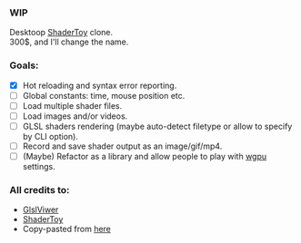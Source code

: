 ### WIP
Desktoop [ShaderToy](https://www.shadertoy.com/) clone.  
300$, and I'll change the name.

### Goals:
- [X] Hot reloading and syntax error reporting.
- [ ] Global constants: time, mouse position etc.
- [ ] Load multiple shader files.
- [ ] Load images and/or videos.
- [ ] GLSL shaders rendering (maybe auto-detect filetype or allow to specify by CLI option).
- [ ] Record and save shader output as an image/gif/mp4.
- [ ] (Maybe) Refactor as a library and allow people to play with [wgpu](https://github.com/gfx-rs/wgpu) settings.

### All credits to:
- [GlslViwer](https://github.com/patriciogonzalezvivo/glslViewer)
- [ShaderToy](https://www.shadertoy.com/)
- Copy-pasted from [here](https://github.com/adamnemecek/shadertoy)
